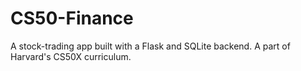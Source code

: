 # CS50-Finance

A stock-trading app built with a Flask and SQLite backend. A part of Harvard's CS50X curriculum.

